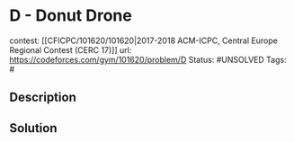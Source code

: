 # D - Donut Drone

contest: [[CFICPC/101620/101620|2017-2018 ACM-ICPC, Central Europe Regional Contest (CERC 17)]]
url: https://codeforces.com/gym/101620/problem/D
Status: #UNSOLVED
Tags: #

## Description

## Solution

